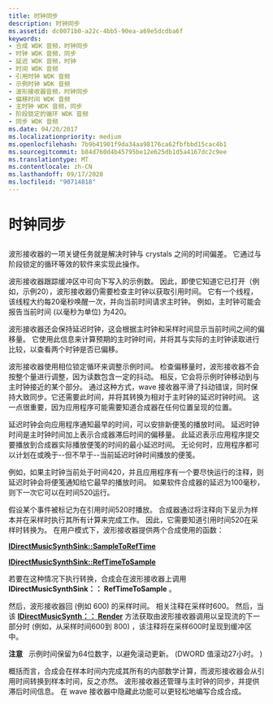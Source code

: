 ```yaml
---
title: 时钟同步
description: 时钟同步
ms.assetid: dc0071b0-a22c-4bb5-90ea-a69e5dcdba6f
keywords:
- 合成 WDK 音频，时钟同步
- 时钟 WDK 音频，同步
- 延迟 WDK 音频，时钟
- 时间 WDK 音频
- 引用时钟 WDK 音频
- 示例时钟 WDK 音频
- 波形接收器音频，时钟同步
- 偏移时间 WDK 音频
- 主时钟 WDK 音频，同步
- 阶段锁定的循环 WDK 音频
- 同步 WDK 音频
ms.date: 04/20/2017
ms.localizationpriority: medium
ms.openlocfilehash: 7b9b41901f9da34aa98176ca62fbfbbd15cac4b1
ms.sourcegitcommit: b84d760d4b45795be12e625db1d5a4167dc2c9ee
ms.translationtype: MT
ms.contentlocale: zh-CN
ms.lasthandoff: 09/17/2020
ms.locfileid: "90714818"
---
```

# <a name="clock-synchronization"></a>时钟同步


## <span id="clock_synchronization"></span><span id="CLOCK_SYNCHRONIZATION"></span>


波形接收器的一项关键任务就是解决时钟与 crystals 之间的时间偏差。 它通过与阶段锁定的循环等效的软件来实现此操作。

波形接收器跟踪缓冲区中可向下写入的示例数。 因此，即使它知道它已打开（例如，示例20），波形接收器仍需要检查主时钟以获取引用时间。 它有一个线程，该线程大约每20毫秒唤醒一次，并向当前时间请求主时钟。 例如，主时钟可能会报告当前时间 (以毫秒为单位) 为420。

波形接收器还会保持延迟时钟，这会根据主时钟和采样时间显示当前时间之间的偏移量。 它使用此信息来计算预期的主时钟时间，并将其与实际的主时钟读取进行比较，以查看两个时钟是否已偏移。

波形接收器使用相位锁定循环来调整示例时间。 检查偏移量时，波形接收器不会按整个量进行调整，因为读数包含一定的抖动。 相反，它会将示例时钟移动到与主时钟接近的某个部分。 通过这种方式，wave 接收器平滑了抖动错误，同时保持大致同步。它还需要此时间，并将其转换为相对于主时钟的延迟时钟时间。 这一点很重要，因为应用程序可能需要知道合成器在任何位置呈现的位置。

延迟时钟会向应用程序通知最早的时间，可以安排新便笺的播放时间。 延迟时钟时间是主时钟时间加上表示合成器滞后时间的偏移量。 此延迟表示应用程序提交要播放到合成器实际播放便笺的时间的最小延迟时间。 无论何时，应用程序都可以计划在或晚于--但不早于--当前延迟时钟时间播放的便笺。

例如，如果主时钟当前处于时间420，并且应用程序有一个要尽快运行的注释，则延迟时钟会将便笺通知给它最早的播放时间。 如果软件合成器的延迟为100毫秒，则下一次它可以在时间520运行。

假设某个事件被标记为在引用时间520时播放。 合成器通过将注释向下呈示为样本并在采样时执行其所有计算来完成工作。 因此，它需要知道引用时间520在采样时转换为。 在用户模式下，波形接收器提供两个合成使用的函数：

[**IDirectMusicSynthSink::SampleToRefTime**](/windows/win32/api/dmusics/nf-dmusics-idirectmusicsynthsink-sampletoreftime)

[**IDirectMusicSynthSink::RefTimeToSample**](/windows/win32/api/dmusics/nf-dmusics-idirectmusicsynthsink-reftimetosample)

若要在这种情况下执行转换，合成会在波形接收器上调用 **IDirectMusicSynthSink：： RefTimeToSample** 。

然后，波形接收器回 (例如 600) 的采样时间。 相关注释在采样时600。 然后，当该 [**IDirectMusicSynth：： Render**](/windows/win32/api/dmusics/nf-dmusics-idirectmusicsynth-render) 方法获取由波形接收器调用以呈现流的下一部分时 (例如，从采样时间600到 800) ，该注释将在采样600时呈现到缓冲区中。

**注意**   示例时间保留为64位数字，以避免滚动更新。  (DWORD 值滚动27小时。 ) 

 

概括而言，合成会在样本时间内完成其所有的内部数学计算，而波形接收器会从引用时间转换到样本时间，反之亦然。 波形接收器还管理与主时钟的同步，并提供滞后时间信息。 在 wave 接收器中隐藏此功能可以更轻松地编写合成合成。

 

